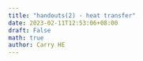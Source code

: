 ```yaml
---
title: "handouts(2) - heat transfer"
date: 2023-02-11T12:53:06+08:00
draft: False
math: true
author: Carry HE
---
```


